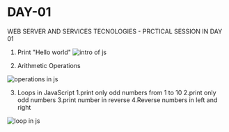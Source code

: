 # DAY-01
WEB SERVER AND SERVICES TECNOLOGIES - PRCTICAL SESSION IN DAY 01
01. Print "Hello world"
![intro of js](https://github.com/user-attachments/assets/e5a8a6cc-ddc9-46b6-aa20-6fa857d924a9)

02. Arithmetic Operations

![operations in js](https://github.com/user-attachments/assets/0db7f6f6-c1d3-424c-a5db-48d7dc7c748a)

03. Loops in JavaScript
   1.print only odd numbers from 1 to 10
   2.print only odd numbers
   3.print number in reverse
   4.Reverse numbers in left and right
 

![loop in js](https://github.com/user-attachments/assets/fa47ea65-b3b8-4095-bd19-06b1a8047c38)
